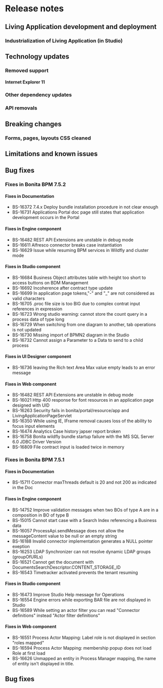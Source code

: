 # Release notes


<a id="living-application-development-and-deployment"/>

## Living Application development and deployment


### Industrialization of Living Application (in Studio)

## Technology updates

### Removed support 

#### Internet Explorer 11

### Other dependency updates

### API removals
  
## Breaking changes

 
### Forms, pages, layouts CSS cleaned


## Limitations and known issues

## Bug fixes

### Fixes in Bonita BPM 7.5.2

#### Fixes in Documentation
* BS-16372 7.4.x Deploy bundle installation procedure in not clear enough
* BS-16731 Applications Portal doc page still states that application development occurs in the Portal

#### Fixes in Engine component
* BS-16482 REST API Extensions are unstable in debug mode
* BS-16611 Alfresco connector breaks case instantiation
* BS-16629 Issue while resuming BPM services in Wildfly and cluster mode

#### Fixes in Studio component
* BS-16684	Business Object attributes table with height too short to access buttons on BDM Management
* BS-16692	Incoherence after contract type update
* BS-16699	In application page tokens,"-" and "_" are not considered as valid characters
* BS-16705	.proc file size is too BIG due to complex contrat input references in expression
* BS-16723	Wrong studio warning: cannot store the count query in a process data of type long
* BS-16729	When switching from one diagram to another, tab operations is not updated
* BS-16730	Missing import of BPMN2 diagram in the Studio
* BS-16732	Cannot assign a Parameter to a Data to send to a child process

#### Fixes in UI Designer component
* BS-16736 leaving the Rich text Area Max value empty leads to an error message

#### Fixes in Web component
* BS-16482 REST API Extensions are unstable in debug mode
* BS-16021 Http 400 response for font resources in an application page designed with UID
* BS-16263 Security fails in bonita/portal/resource/app and LivingApplicationPageServlet
* BS-16350 While using IE, IFrame removal causes loss of the ability to focus input elements
* BS-16474 Analytics Case history japser report broken
* BS-16758 Bonita wildfly bundle startup failure with the MS SQL Server 6.0 JDBC Driver Version
* BS-16809 File contract input is loaded twice in memory

### Fixes in Bonita BPM 7.5.1

#### Fixes in Documentation
* BS-15711 Connector maxThreads default is 20 and not 200 as indicated in the Doc

#### Fixes in Engine component
* BS-14752 Improve validation messages when two BOs of type A are in a composition in BO of type B
* BS-15015 Cannot start case with a Search Index referencing a Business data
* BS-16057 ProcessApi.sendMessage does not allow the messageContent value to be null or an empty string
* BS-16188 Invalid connector implementation generates a NULL pointer exeption
* BS-16253 LDAP Synchronizer can not resolve dynamic LDAP groups (groupOfURLs)
* BS-16521 Cannot get the document with DocumentsSearchDescriptor.CONTENT_STORAGE_ID
* BS-16543 Timetracker activated prevents the tenant resuming

#### Fixes in Studio component
* BS-16473 Improve Studio Help message for Operations
* BS-16554 Engine errors while exporting BAR file are not displayed in Studio
* BS-16589 While setting an actor filter you can read "Connector definitions" instead "Actor filter definitions"

#### Fixes in Web component
* BS-16551 Process Actor Mapping: Label role is not displayed in section "roles mapped"
* BS-16594 Process Actor Mapping: membership popup does not load Role at first load
* BS-16626 Unmapped an entity in Process Manager mapping, the name of entity isn't displayed in title.


## Bug fixes 

